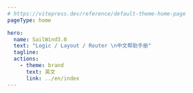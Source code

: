 ```yaml
---
# https://vitepress.dev/reference/default-theme-home-page
pageType: home

hero:
  name: SailWind3.0
  text: "Logic / Layout / Router \n中文帮助手册"
  tagline:
  actions:
    - theme: brand
      text: 英文
      link: ../en/index
---
```

